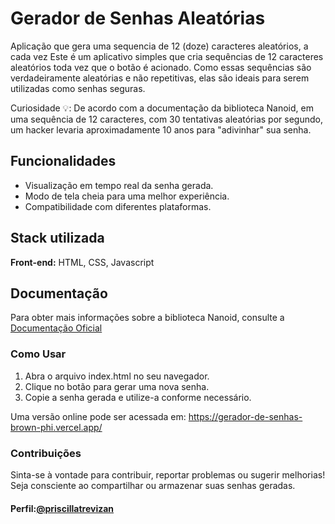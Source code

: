 # Gerador de Senhas Aleatórias

Aplicação que gera uma sequencia de 12 (doze) caracteres aleatórios, a cada vez Este é um aplicativo simples que cria sequências de 12 caracteres aleatórios toda vez que o botão é acionado. Como essas sequências são verdadeiramente aleatórias e não repetitivas, elas são ideais para serem utilizadas como senhas seguras.

Curiosidade 💡: De acordo com a documentação da biblioteca Nanoid, em uma sequência de 12 caracteres, com 30 tentativas aleatórias por segundo, um hacker levaria aproximadamente 10 anos para "adivinhar" sua senha.

## Funcionalidades

- Visualização em tempo real da senha gerada.
- Modo de tela cheia para uma melhor experiência.
- Compatibilidade com diferentes plataformas.

## Stack utilizada

**Front-end:** HTML, CSS, Javascript

## Documentação

Para obter mais informações sobre a biblioteca Nanoid, consulte a [Documentação Oficial ](https://www.npmjs.com/package/nanoid)

### Como Usar

1. Abra o arquivo index.html no seu navegador.
2. Clique no botão para gerar uma nova senha.
3. Copie a senha gerada e utilize-a conforme necessário.

Uma versão online pode ser acessada em: https://gerador-de-senhas-brown-phi.vercel.app/

### Contribuições

Sinta-se à vontade para contribuir, reportar problemas ou sugerir melhorias! Seja consciente ao compartilhar ou armazenar suas senhas geradas.

#### Perfil:[@priscillatrevizan](https://www.linkedin.com/in/priscillatrevizan/)
